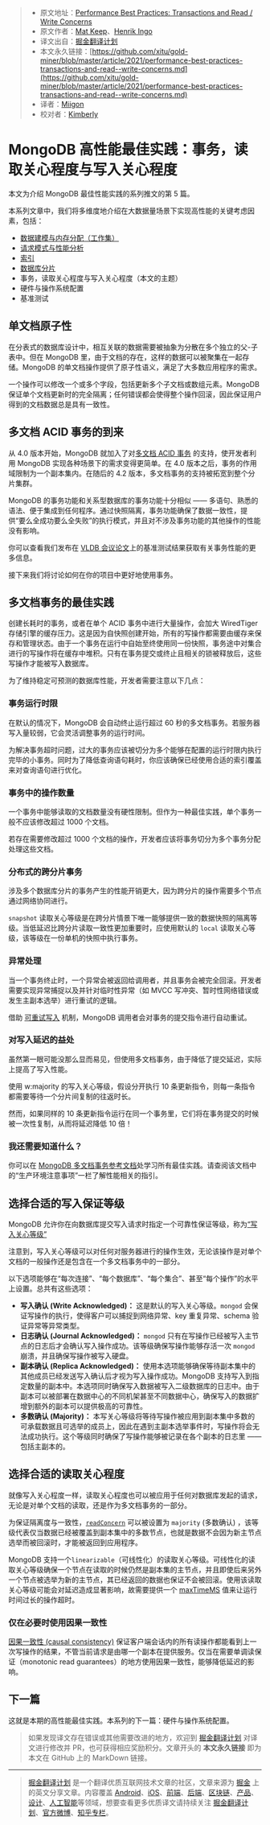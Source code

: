 > * 原文地址：[Performance Best Practices: Transactions and Read / Write Concerns](https://www.mongodb.com/blog/post/performance-best-practices-transactions-and-read--write-concerns)
> * 原文作者：[Mat Keep](https://www.mongodb.com/blog/search/Mat%20Keep)、[Henrik Ingo](https://www.mongodb.com/blog/search/Henrik%20Ingo)
> * 译文出自：[掘金翻译计划](https://github.com/xitu/gold-miner)
> * 本文永久链接：[https://github.com/xitu/gold-miner/blob/master/article/2021/performance-best-practices-transactions-and-read--write-concerns.md](https://github.com/xitu/gold-miner/blob/master/article/2021/performance-best-practices-transactions-and-read--write-concerns.md)
> * 译者：[Miigon](https://github.com/Miigon)
> * 校对者：[Kimberly](https://github.com/kimberlyohq)

# MongoDB 高性能最佳实践：事务，读取关心程度与写入关心程度

本文为介绍 MongoDB 最佳性能实践的系列推文的第 5 篇。

本系列文章中，我们将多维度地介绍在大数据量场景下实现高性能的关键考虑因素，包括：

* [数据建模与内存分配（工作集）](https://www.mongodb.com/blog/post/performance-best-practices-mongodb-data-modeling-and-memory-sizing)
* [请求模式与性能分析](https://www.mongodb.com/blog/post/performance-best-practices-query-patterns-and-profiling)
* [索引](https://www.mongodb.com/blog/post/performance-best-practices-indexing)
* [数据库分片](https://www.mongodb.com/blog/post/performance-best-practices-sharding)
* 事务，读取关心程度与写入关心程度（本文的主题）
* 硬件与操作系统配置
* 基准测试

## 单文档原子性

在分表式的数据库设计中，相互关联的数据需要被抽象为分散在多个独立的父-子表中。但在 MongoDB 里，由于文档的存在，这样的数据可以被聚集在一起存储。MongoDB 的单文档操作提供了原子性语义，满足了大多数应用程序的需求。

一个操作可以修改一个或多个字段，包括更新多个子文档或数组元素。MongoDB 保证单个文档更新时的完全隔离；任何错误都会使得整个操作回滚，因此保证用户得到的文档数据总是具有一致性。

## 多文档 ACID 事务的到来

从 4.0 版本开始，MongoDB 就加入了对[多文档 ACID 事务](https://www.mongodb.com/transactions) 的支持，使开发者利用 MongoDB 实现各种场景下的需求变得更简单。在 4.0 版本之后，事务的作用域限制为一个副本集内。在随后的 4.2 版本，多文档事务的支持被拓宽到整个分片集群。

MongoDB 的事务功能和关系型数据库的事务功能十分相似 —— 多语句、熟悉的语法、便于集成到任何程序。通过快照隔离，事务功能确保了数据一致性，提供“要么全成功要么全失败”的执行模式，并且对不涉及事务功能的其他操作的性能没有影响。

你可以查看我们发布在 [VLDB 会议论文](https://webassets.mongodb.com/MongoDB_TPCC_VLDB.pdf)上的基准测试结果获取有关事务性能的更多信息。

接下来我们将讨论如何在你的项目中更好地使用事务。

## 多文档事务的最佳实践

创建长耗时的事务，或者在单个 ACID 事务中进行大量操作，会加大 WiredTiger 存储引擎的缓存压力。这是因为自快照创建开始，所有的写操作都需要由缓存来保存和管理状态。由于一个事务在运行中自始至终使用同一份快照，事务途中对集合进行的写操作将在缓存中堆积。只有在事务提交或终止且相关的锁被释放后，这些写操作才能被写入数据库。

为了维持稳定可预测的数据库性能，开发者需要注意以下几点：

### 事务运行时限

在默认的情况下，MongoDB 会自动终止运行超过 60 秒的多文档事务。若服务器写入量较弱，它会灵活调整事务的运行时间。

为解决事务超时问题，过大的事务应该被切分为多个能够在配置的运行时限内执行完毕的小事务。同时为了降低查询语句耗时，你应该确保已经使用合适的索引覆盖来对查询语句进行优化。

### 事务中的操作数量

一个事务中能够读取的文档数量没有硬性限制。但作为一种最佳实践，单个事务一般不应该修改超过 1000 个文档。

若存在需要修改超过 1000 个文档的操作，开发者应该将事务切分为多个事务分配处理这些文档。

### 分布式的跨分片事务

涉及多个数据库分片的事务产生的性能开销更大，因为跨分片的操作需要多个节点通过网络协同进行。

`snapshot` 读取关心等级是在跨分片情景下唯一能够提供一致的数据快照的隔离等级。当低延迟比跨分片读取一致性更加重要时，应使用默认的 `local` 读取关心等级，该等级在一份单机的快照中执行事务。

### 异常处理

当一个事务终止时，一个异常会被返回给调用者，并且事务会被完全回滚。开发者需要实现异常捕捉以及并针对临时性异常（如 MVCC 写冲突、暂时性网络错误或发生主副本选举）进行重试的逻辑。

借助 [可重试写入](https://docs.mongodb.com/manual/core/retryable-writes/index.html) 机制，MongoDB 调用者会对事务的提交指令进行自动重试。

### 对写入延迟的益处

虽然第一眼可能没那么显而易见，但使用多文档事务，由于降低了提交延迟，实际上提高了写入性能。

使用 w:majority 的写入关心等级，假设分开执行 10 条更新指令，则每一条指令都需要等待一个分片间复制的往返时长。

然而，如果同样的 10 条更新指令运行在同一个事务里，它们将在事务提交的时候被一次性复制，从而将延迟降低 10 倍！

### 我还需要知道什么？

你可以在 [MongoDB 多文档事务参考文档](https://docs.mongodb.com/master/core/transactions/)处学习所有最佳实践。请查阅该文档中的“生产环境注意事项”一栏了解性能相关的指引。

## 选择合适的写入保证等级

MongoDB 允许你在向数据库提交写入请求时指定一个可靠性保证等级，称为[“写入关心等级”](https://docs.mongodb.com/manual/reference/write-concern/)

注意到，写入关心等级可以对任何对服务器进行的操作生效，无论该操作是对单个文档的一般操作还是包含在一个多文档事务中的一部分。

以下选项能够在“每次连接”、“每个数据库”、“每个集合”、甚至“每个操作”的水平上设置。总共有这些选项：

* __写入确认 (Write Acknowledged)：__ 这是默认的写入关心等级。`mongod` 会保证写操作的执行，使得客户可以捕捉到网络异常、key 重复异常、schema 验证异常等异常类型。
* __日志确认 (Journal Acknowledged)：__ `mongod` 只有在写操作已经被写入主节点的日志后才会确认写入操作成功。该等级确保写操作能够存活一次 `mongod` 崩溃，并且确保写操作被写入硬盘。
* __副本确认 (Replica Acknowledged)：__ 使用本选项能够确保等待副本集中的其他成员已经发送写入确认后才视为写入操作成功。MongoDB 支持写入到指定数量的副本中。本选项同时确保写入数据被写入二级数据库的日志中。由于副本可以被部署在数据中心的不同机架甚至不同数据中心，确保写入的数据扩增到额外的副本可以提供极高的可靠性。
* __多数确认 (Majority)：__ 本写关心等级将等待写操作被应用到副本集中多数的可承载数据且可选举的成员上，因此在遇到主副本选举事件时，写操作将会无法成功执行。这个等级同时确保了写操作能够被记录在各个副本的日志里 —— 包括主副本的。

## 选择合适的读取关心程度

就像写入关心程度一样，读取关心程度也可以被应用于任何对数据库发起的请求，无论是对单个文档的读取，还是作为多文档事务的一部分。

为保证隔离度与一致性，[`readConcern`](https://docs.mongodb.com/manual/reference/readConcern/) 可以被设置为 `majority` (多数确认) ，该等级代表仅当数据已经被覆盖到副本集中的多数节点，也就是数据不会因为新主节点选举而被回滚时，才能被返回到应用程序。

MongoDB 支持一个`linearizable`（可线性化）的读取关心等级。可线性化的读取关心等级确保一个节点在读取的时候仍然是副本集的主节点，并且即使后来另外一个节点被选举为新的主节点，其已经返回的数据也保证不会被回滚。使用该读取关心等级可能会对延迟造成显著影响，故需要提供一个 [maxTimeMS](https://docs.mongodb.com/manual/reference/method/cursor.maxTimeMS/) 值来让运行时间过长的操作超时。

### 仅在必要时使用因果一致性

[因果一致性 (causal consistency)](https://docs.mongodb.com/manual/core/read-isolation-consistency-recency/#causal-consistency) 保证客户端会话内的所有读操作都能看到上一次写操作的结果，不管当前请求是由哪一个副本在提供服务。仅当在需要单调读保证（monotonic read guarantees）的地方使用因果一致性，能够降低延迟的影响。

## 下一篇

这就是本期的高性能最佳实践。本系列的下一篇：硬件与操作系统配置。

> 如果发现译文存在错误或其他需要改进的地方，欢迎到 [掘金翻译计划](https://github.com/xitu/gold-miner) 对译文进行修改并 PR，也可获得相应奖励积分。文章开头的 **本文永久链接** 即为本文在 GitHub 上的 MarkDown 链接。

---

> [掘金翻译计划](https://github.com/xitu/gold-miner) 是一个翻译优质互联网技术文章的社区，文章来源为 [掘金](https://juejin.im) 上的英文分享文章。内容覆盖 [Android](https://github.com/xitu/gold-miner#android)、[iOS](https://github.com/xitu/gold-miner#ios)、[前端](https://github.com/xitu/gold-miner#前端)、[后端](https://github.com/xitu/gold-miner#后端)、[区块链](https://github.com/xitu/gold-miner#区块链)、[产品](https://github.com/xitu/gold-miner#产品)、[设计](https://github.com/xitu/gold-miner#设计)、[人工智能](https://github.com/xitu/gold-miner#人工智能)等领域，想要查看更多优质译文请持续关注 [掘金翻译计划](https://github.com/xitu/gold-miner)、[官方微博](http://weibo.com/juejinfanyi)、[知乎专栏](https://zhuanlan.zhihu.com/juejinfanyi)。
